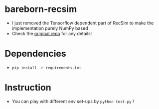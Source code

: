 # bareborn-recsim

- I just removed the Tensorflow dependent part of RecSim to make the implementation purely NumPy based
- Check the [original repo](https://github.com/google-research/recsim) for any details!

# Dependencies
- `pip install -r requirements.txt`

# Instruction
- You can play with different env set-ups by `python test.py` !
